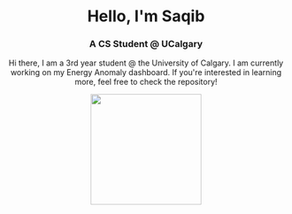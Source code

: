 <h1 align="center">Hello, I'm Saqib</h1>

<h3 align="center">
  A CS Student @ UCalgary 
  <a href="https://www.linkedin.com/in/saqib-mazhar/" target="blank">
  </a>
</h3>

 <p align="center">Hi there, I am a 3rd year student @ the University of Calgary. I am currently working on my Energy Anomaly dashboard. If you're interested in learning more, feel free to check the repository! </p>
<div align="center">
 
  <img src="https://github-readme-stats.vercel.app/api/top-langs/?username=saqibx&theme=radical&show_icons=true&hide_border=false&layout=compact" height="200"/>
</div>





